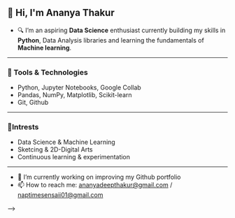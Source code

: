 ## 👋 Hi, I'm Ananya Thakur

- 🔍 I’m an aspiring **Data Science** enthusiast currently building my skills in **Python**, Data Analysis libraries and learning the fundamentals of **Machine learning**.
------
### 💼 Tools & Technologies
- Python, Jupyter Notebooks, Google Collab
- Pandas, NumPy, Matplotlib, Scikit-learn
- Git, Github
------
### 📌Intrests
- Data Science & Machine Learning
- Sketcing & 2D-Digital Arts
- Continuous learning & experimentation
------

- 🔭 I’m currently working on improving my Github portfolio
- 📫 How to reach me: ananyadeepthakur@gmail.com / naptimesensaii01@gmail.com

-->
